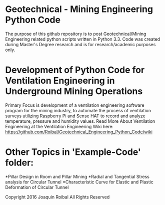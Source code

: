 # Geotechnical - Mining Engineering Python Code
The purpose of this github repository is to post Geotechnical/Mining Engineering related python scripts written in Python 3.3. Code was created during Master's Degree research and is for research/academic purposes only.

# Development of Python Code for Ventilation Engineering in Underground Mining Operations

Primary Focus is development of a ventilation engineering software program for the mining industry, to automate the process of ventilation surveys utilizing Raspberry Pi and Sense HAT to record and analyze temperature, pressure and humidity values. Read More About Ventilation Engineering at the Ventilation Engineering Wiki here: https://github.com/Roibal/Geotechnical_Engineering_Python_Code/wiki

# Other Topics in 'Example-Code' folder:

  *Pillar Design in Room and Pillar Mining
  *Radial and Tangential Stress analysis for Circular Tunnel
  *Characteristic Curve for Elastic and Plastic Deformation of Circular Tunnel

Copyright 2016 
Joaquin Roibal
All Rights Reserved
